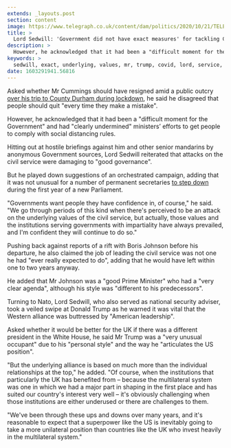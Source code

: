 ```yaml
--- 
extends: _layouts.post 
section: content 
image: https://www.telegraph.co.uk/content/dam/politics/2020/10/21/TELEMMGLPICT000234028131_trans_NvBQzQNjv4BqMI5I8JaeWrQox_fa1m2iIFRt6BDA0uzrcJhKOf4CTAA.jpeg?impolicy=logo-overlay 
title: > 
  Lord Sedwill: 'Government did not have exact measures' for tackling Covid crisis 
description: > 
  However, he acknowledged that it had been a "difficult moment for the Government" and had "clearly undermined" ministers’ efforts to get people to comply with social distancing rules.Hitting out at hostile briefings against him and other senior mandarins by anonymous Government sources, Lord Sedwill reiterated that attacks on the civil service were damaging to "good governance".He added that Mr Johnson was a "good Prime Minister" who had a "very clear agenda", although his style was "different to his predecessors".Turning to Nato, Lord Sedwill, who also served as national security adviser, took a veiled swipe at Donald Trump as he warned it was vital that the Western alliance was buttressed by "American leadership"."But the underlying alliance is based on much more than the individual relationships at the top," he added. 
keywords: > 
  sedwill, exact, underlying, values, mr, trump, covid, lord, service, tackling, unusual, system, institutions, civil, uk, crisis, measures 
date: 1603291941.56816 
--- 
```

<div><p>Asked whether Mr Cummings should have resigned amid a public outcry <a href="https://www.telegraph.co.uk/news/2020/05/29/dominic-cummings-unanswered-questions/">over his trip to County Durham during lockdown</a>, he said he disagreed that people should quit "every time they make a mistake".</p>
<p>However, he acknowledged that it had been a "difficult moment for the Government" and had "clearly undermined" ministers&#8217; efforts to get people to comply with social distancing rules.&#160;</p>
<p>Hitting out at hostile briefings against him and other senior mandarins by anonymous Government sources, Lord Sedwill reiterated that attacks on the civil service were damaging to "good governance".&#160;</p>
<p>But he played down suggestions of an orchestrated campaign,&#160;adding that it was not unusual for a number of permanent secretaries <a href="https://www.telegraph.co.uk/politics/2020/07/08/sir-mark-sedwill-given-almost-250000-payoff-step-role/">to step down</a> during the first year of a new Parliament.&#160;</p>
<p>"Governments want people they have confidence in, of course," he said. "We go through periods of this kind when there's perceived to be an attack on the underlying values of the civil service, but actually, those values and the institutions serving governments with impartiality have always prevailed, and I'm confident they will continue to do so."</p>
<p>Pushing back against reports of a rift with Boris Johnson before his departure, he also claimed&#160;the job of leading the civil service was not one he had "ever really expected to do", adding that he would have left within one to two years anyway.</p>
<p>He added that Mr Johnson was a "good Prime Minister" who had a "very clear agenda", although his style was "different to his predecessors".</p>
<p>Turning to Nato, Lord Sedwill, who also served as national security adviser, took a veiled swipe at Donald Trump as he warned it was vital that the Western alliance was buttressed by "American leadership".&#160;</p>
<p>Asked whether it would be better for the UK if there was a different president in the White House, he said Mr Trump was a "very unusual occupant" due to his "personal style" and the way he "articulates the US position".</p>
<p>"But the underlying alliance is based on much more than the individual relationships at the top," he added. "Of course, when the institutions that particularly the UK has benefited from &#8211; because the multilateral system was one in which we had a major part in shaping in the first place and has suited our country's interest very well &#8211; it's obviously challenging when those institutions are either underused or there are challenges to them.</p>
<p>"We've been through these ups and downs over many years, and it's reasonable to expect that a superpower like the US is inevitably going to take a more unilateral position than countries like the UK who invest heavily in the multilateral system."</p>
</div>